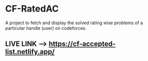 # CF-RatedAC
A project to fetch and display the solved rating wise problems of a particular handle (user) on codeforces.
## LIVE LINK --> https://cf-accepted-list.netlify.app/
